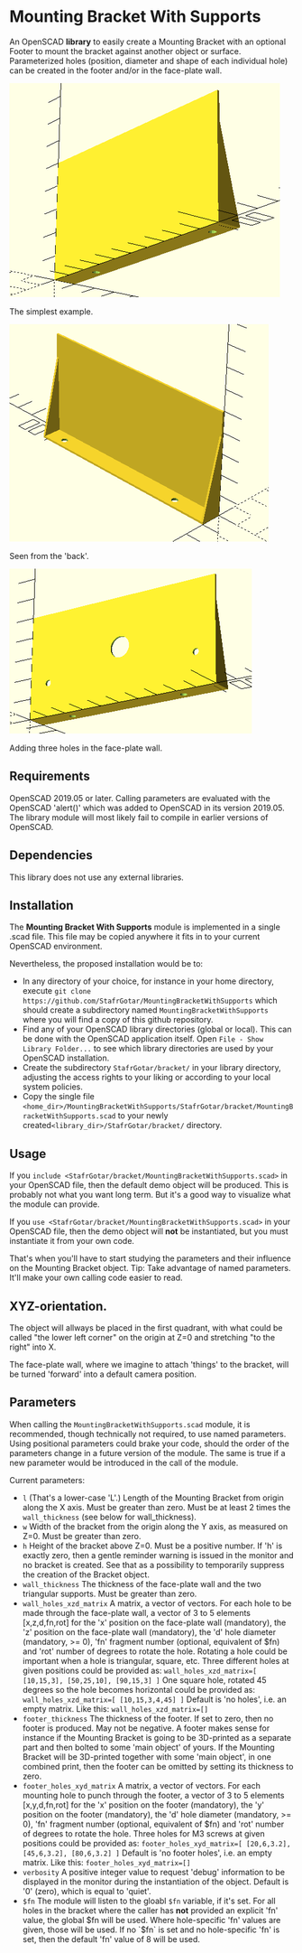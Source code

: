 # Mounting Bracket With Supports

An OpenSCAD **library** to easily create a Mounting Bracket with an optional Footer to mount the bracket against another object or surface.
Parameterized holes (position, diameter and shape of each individual hole) can be created in the footer and/or in the face-plate wall.

![](https://github.com/StafrGotar/MountingBracketWithSupports/blob/master/images/Bracket-Below-Right.png)

The simplest example.


![](https://github.com/StafrGotar/MountingBracketWithSupports/blob/master/images/Bracket-Behind-Left.png)

Seen from the 'back'.


![](https://github.com/StafrGotar/MountingBracketWithSupports/blob/master/images/Bracket-Below-Frontholes.png)

Adding three holes in the face-plate wall.


## Requirements

OpenSCAD 2019.05 or later.
Calling parameters are evaluated with the OpenSCAD 'alert()' which was added to OpenSCAD in its version 2019.05.
The library module will most likely fail to compile in earlier versions of OpenSCAD.

## Dependencies

This library does not use any external libraries.

## Installation

The **Mounting Bracket With Supports** module is implemented in a single .scad file.
This file may be copied anywhere it fits in to your current OpenSCAD environment.

Nevertheless, the proposed installation would be to:

* In any directory of your choice, for instance in your home directory,
execute `git clone https://github.com/StafrGotar/MountingBracketWithSupports`
which should create a subdirectory named `MountingBracketWithSupports`
where you will find a copy of this github repository.
* Find any of your OpenSCAD library directories (global or local).
This can be done with the OpenSCAD application itself.
Open `File - Show Library Folder...` to see which library directories are used by your OpenSCAD installation.
* Create the subdirectory `StafrGotar/bracket/` in your library directory, adjusting the access rights to your liking
or according to your local system policies.
* Copy the single file `<home_dir>/MountingBracketWithSupports/StafrGotar/bracket/MountingBracketWithSupports.scad`
to your newly created`<library_dir>/StafrGotar/bracket/` directory.

## Usage

If you `include <StafrGotar/bracket/MountingBracketWithSupports.scad>` in your OpenSCAD file,
then the default demo object will be produced.
This is probably not what you want long term.
But it's a good way to visualize what the module can provide.

If you `use <StafrGotar/bracket/MountingBracketWithSupports.scad>` in your OpenSCAD file,
then the demo object will **not** be instantiated, but you must instantiate it from your own code.

That's when you'll have to start studying the parameters and their influence on the Mounting Bracket object.
Tip: Take advantage of named parameters. It'll make your own calling code easier to read.


## XYZ-orientation.
The object will allways be placed in the first quadrant,
with what could be called "the lower left corner" on the origin at Z=0 and stretching "to the right" into X.

The face-plate wall, where we imagine to attach 'things' to the bracket, will be turned 'forward'
into a default camera position.


## Parameters

When calling the `MountingBracketWithSupports.scad` module, it is recommended,
though technically not required, to use named parameters.
Using positional parameters could brake your code, should the order of the parameters change in a future version of the module.
The same is true if a new parameter would be introduced in the call of the module.

Current parameters:
* `l` (That's a lower-case 'L'.) Length of the Mounting Bracket from origin along the X axis. Must be greater than zero. Must be at least 2 times the `wall_thickness` (see below for wall_thickness).
* `w` Width of the bracket from the origin along the Y axis, as measured on Z=0. Must be greater than zero.
* `h` Height of the bracket above Z=0. Must be a positive number. If 'h' is exactly zero, then a gentle reminder warning is issued in the monitor and no bracket is created. See that as a possibility to temporarily suppress the creation of the Bracket object.
* `wall_thickness` The thickness of the face-plate wall and the two triangular supports. Must be greater than zero.
* `wall_holes_xzd_matrix` A matrix, a vector of vectors. For each hole to be made through the face-plate wall, a vector of 3 to 5 elements [x,z,d,fn,rot] for the 'x' position on the face-plate wall (mandatory), the 'z' position on the face-plate wall (mandatory), the 'd' hole diameter (mandatory, >= 0), 'fn' fragment number (optional, equivalent of $fn) and 'rot' number of degrees to rotate the hole. Rotating a hole could be important when a hole is triangular, square, etc.
Three different holes at given positions could be provided as: `wall_holes_xzd_matrix=[ [10,15,3], [50,25,10], [90,15,3] ]`
One square hole, rotated 45 degrees so the hole becomes horizontal could be provided as: `wall_holes_xzd_matrix=[ [10,15,3,4,45] ]`
Default is 'no holes', i.e. an empty matrix. Like this: `wall_holes_xzd_matrix=[]`
* `footer_thickness` The thickness of the footer. If set to zero, then no footer is produced. May not be negative. A footer makes sense for instance if the Mounting Bracket is going to be 3D-printed as a separate part and then bolted to some 'main object' of yours. If the Mounting Bracket will be 3D-printed together with some 'main object', in one combined print, then the footer can be omitted by setting its thickness to zero.
* `footer_holes_xyd_matrix` A matrix, a vector of vectors. For each mounting hole to punch through the footer, a vector of 3 to 5 elements [x,y,d,fn,rot] for the 'x' position on the footer (mandatory), the 'y' position on the footer (mandatory), the 'd' hole diameter (mandatory, >= 0), 'fn' fragment number (optional, equivalent of $fn) and 'rot' number of degrees to rotate the hole. Three holes for M3 screws at given positions could be provided as: `footer_holes_xyd_matrix=[ [20,6,3.2], [45,6,3.2], [80,6,3.2] ]` Default is 'no footer holes', i.e. an empty matrix. Like this: `footer_holes_xyd_matrix=[]`
* `verbosity` A positive integer value to request 'debug' information to be displayed in the monitor during the instantiation of the object. Default is '0' (zero), which is equal to 'quiet'.
* `$fn` The module will listen to the gloabl `$fn` variable, if it's set.
For all holes in the bracket where the caller has **not** provided an explicit 'fn' value, the global $fn will be used.
Where hole-specific 'fn' values are given, those will be used.
If no `$fn` is set and no hole-specific 'fn' is set, then the default 'fn' value of 8 will be used.
